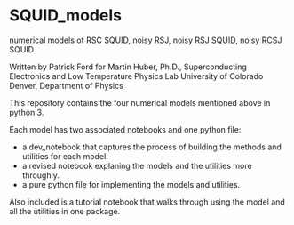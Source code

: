 # SQUID_models

numerical models of RSC SQUID, noisy RSJ, noisy RSJ SQUID, noisy RCSJ SQUID

Written by Patrick Ford for Martin Huber, Ph.D., Superconducting Electronics and Low Temperature Physics Lab University of Colorado Denver, Department of Physics

This repository contains the four numerical models mentioned above in python 3.

Each model has two associated notebooks and one python file:
- a dev_notebook that captures the process of building the methods and utilities for each model.
- a revised notebook explaning the models and the utilities more throughly.
- a pure python file for implementing the models and utilities.

Also included is a tutorial notebook that walks through using the model and all the utilities in one package.
